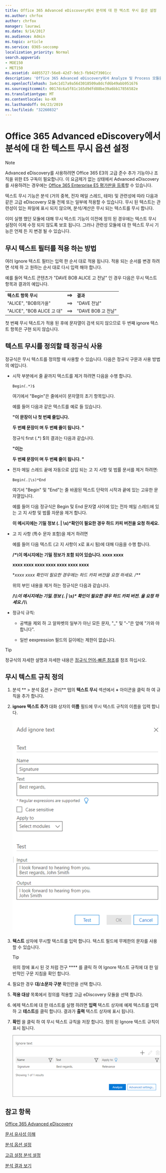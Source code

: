 ```yaml
---
title: Office 365 Advanced eDiscovery에서 분석에 대 한 텍스트 무시 옵션 설정
ms.author: chrfox
author: chrfox
manager: laurawi
ms.date: 9/14/2017
ms.audience: Admin
ms.topic: article
ms.service: O365-seccomp
localization_priority: Normal
search.appverid:
- MOE150
- MET150
ms.assetid: 44055727-56e8-42d7-9dc3-fb942f3901cc
description: 'Office 365 Advanced eDiscovery에서 Analyze 및 Process 모듈을 사용할 때 특정 텍스트를 무시 하는 규칙을 정의 하는 방법을 알아봅니다.  '
ms.openlocfilehash: 3a4c1d17a9a56d3018509a8dcfd6b49abb951676
ms.sourcegitcommit: 0017dc6a5f81c165d9dfd88be39a6bb17856582e
ms.translationtype: MT
ms.contentlocale: ko-KR
ms.lasthandoff: 04/23/2019
ms.locfileid: "32260832"
---
```

# <a name="set-ignore-text-option-for-analyze-in-office-365-advanced-ediscovery"></a>Office 365 Advanced eDiscovery에서 분석에 대 한 텍스트 무시 옵션 설정

> [!NOTE]
> Advanced eDiscovery를 사용하려면 Office 365 E3의 고급 준수 추가 기능이나 조직을 위한 E5 구독이 필요합니다. 이 요금제가 없는 상태에서 Advanced eDiscovery를 사용하려는 경우에는 [Office 365 Enterprise E5 평가판을 등록](https://go.microsoft.com/fwlink/p/?LinkID=698279)할 수 있습니다. 
  
텍스트 무시 기능은 분석 (거의 중복, 전자 메일 스레드, 테마) 및 관련성에 따라 다음과 같은 고급 eDiscovery 모듈 전체 또는 일부에 적용할 수 있습니다. 무시 된 텍스트는 관련성이 있는 파일에 표시 되지 않으며, 분석/계산은 무시 되는 텍스트를 무시 합니다.
  
이미 실행 했던 모듈에 대해 무시 텍스트 기능이 이전에 정의 된 경우에는 텍스트 무시 설정이 이제 수정 되지 않도록 보호 됩니다. 그러나 관련성 모듈에 대 한 텍스트 무시 기능은 언제 든 지 변경 될 수 있습니다.
  
## <a name="how-ignore-text-filters-are-applied"></a>무시 텍스트 필터를 적용 하는 방법

여러 Ignore 텍스트 필터는 입력 한 순서 대로 적용 됩니다. 적용 되는 순서를 변경 하려면 삭제 하 고 원하는 순서 대로 다시 입력 해야 합니다.
  
예를 들어 텍스트 콘텐츠가 "DAVE BOB ALICE 고 전날" 인 경우 다음은 무시 텍스트 항목과 결과의 예입니다.
  
||||
|:-----|:-----|:-----|
|**텍스트 항목 무시** <br/> |**==\>** <br/> |**결과** <br/> |
|"ALICE", "BOB의가을"  <br/> |==\>  <br/> |"DAVE 전날"  <br/> |
|"ALICE", "BOB ALICE 고 대"  <br/> |==\>  <br/> |"DAVE BOB 고 전날"  <br/> |
   
첫 번째 무시 텍스트가 적용 된 후에 문자열이 검색 되지 않으므로 두 번째 ignore 텍스트 항목은 구현 되지 않습니다.
  
## <a name="use-regular-expressions-when-defining-ignore-text"></a>텍스트 무시를 정의할 때 정규식 사용

정규식은 무시 텍스트를 정의할 때 사용할 수 있습니다. 다음은 정규식 구문과 사용 방법의 예입니다.
  
- 시작 부분에서 줄 끝까지 텍스트를 제거 하려면 다음을 수행 합니다.
    
     `Begin(.*)$`
    
    여기에서 "Begin"은 줄에서이 문자열의 초기 항목입니다.
    
    예를 들어 다음과 같은 텍스트를 예로 들 있습니다.
    
    **"이 문장이 나 첫 번째 줄입니다.**
    
    **두 번째 문장이 며 두 번째 줄이 됩니다. "**
    
    정규식 first (.\*) $의 결과는 다음과 같습니다.
    
    **"이는**
    
    **두 번째 문장이 며 두 번째 줄이 됩니다. "**
    
- 전자 메일 스레드 끝에 자동으로 삽입 되는 고 지 사항 및 법률 문서를 제거 하려면:
    
     `Begin(.|\s)*End`
    
    여기서 "Begin" 및 "End"는 줄 바꿈된 텍스트 단락의 시작과 끝에 있는 고유한 문자열입니다. 
    
    예를 들어 다음 정규식은 Begin 및 End 문자열 사이에 있는 전자 메일 스레드에 있는 고 지 사항 및 법률 자문을 제거 합니다.
    
    **이 메시지에는 기밀 정보 (. | \s)\*확인이 필요한 경우 하드 카피 버전을 요청 하세요.**
    
- 고 지 사항 (특수 문자 포함)을 제거 하려면 
    
    예를 들어 다음 텍스트 (고 지 사항이 x로 표시 됨)에 대해 다음을 수행 합니다. 
    
    **/\*\이 메시지에는 기밀 정보가 포함 되어 있습니다. xxxx xxxx**
    
    **xxxx xxxx xxxx xxxx xxxx xxxx xxxx**
    
    **xxxx xxxx 확인이 필요한 경우에는 하드 카피 버전을 요청 하세요. /\*\**
    
    위의 부인 내용을 제거 하는 정규식은 다음과 같습니다. 
    
    **\/\\*\\이 메시지에는 기밀\.정보 (. | \s)\* 확인이 필요한 경우 하드 카피 버전\. 을 요청 하세요.\/\\*\\**
    
- 정규식 규칙:
    
  - 공백을 제외 하 고 알파벳의 일부가 아닌 모든 문자, "_" 및 "-"은 앞에 "가와 야 합니다\".
    
  - 일반 eexpression 필드의 길이에는 제한이 없습니다.
    
> [!TIP]
> 정규식의 자세한 설명과 자세한 내용은 [정규식 언어-빠른 참조](https://msdn.microsoft.com/en-us/library/az24scfc%28v=vs.110%29.aspx)를 참조 하십시오. 
  
## <a name="define-ignore-text-rule"></a>무시 텍스트 규칙 정의

1. 분석 ** \> 분석 옵션 \> 관리** 탭의 **텍스트 무시** 섹션에서 **+** 아이콘을 클릭 하 여 규칙을 추가 합니다. 
    
2. **ignore 텍스트 추가** 대화 상자의 **이름** 필드에 무시 텍스트 규칙의 이름을 입력 합니다. 
    
    ![무시 하는 텍스트 추가](media/98e5129b-2667-4692-86fa-2d0117187a7f.png)
  
3. **텍스트** 상자에 무시할 텍스트를 입력 합니다. 텍스트 필드에 무제한의 문자를 사용할 수 있습니다. 
    
    > [!TIP]
    > 위의 창에 표시 된 것 처럼 전구 **** 를 클릭 하 여 Ignore 텍스트 규칙에 대 한 일반적인 구문 지침을 확인 합니다. 
  
4. 필요한 경우 **대/소문자 구분** 확인란을 선택 합니다. 
    
5. **적용 대상** 목록에서 정의를 적용할 고급 eDiscovery 모듈을 선택 합니다. 
    
6. 예제 텍스트에 대 한 테스트를 실행 하려면 **입력** 텍스트 상자에 예제 텍스트를 입력 하 고 **테스트**를 클릭 합니다. 결과가 **출력** 텍스트 상자에 표시 됩니다. 
    
7. **확인** 을 클릭 하 여 무시 텍스트 규칙을 저장 합니다. 정의 된 Ignore 텍스트 규칙이 표시 됩니다. 
    
    ![무시 설정 텍스트 이름](media/3a788ac3-4a1c-46c9-89bd-7ff32d68ce23.png)
  
## <a name="see-also"></a>참고 항목

[Office 365 Advanced eDiscovery](office-365-advanced-ediscovery.md)
  
[문서 유사성 이해](understand-document-similarity-in-advanced-ediscovery.md)
  
[분석 옵션 설정](set-analyze-options-in-advanced-ediscovery.md)
  
[고급 설정 분석 설정](set-analyze-advanced-settings-in-advanced-ediscovery.md)
  
[분석 결과 보기](view-analyze-results-in-advanced-ediscovery.md)

